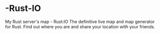 # -Rust-IO
My Rust server's map - Rust:IO The definitive live map and map generator for Rust. Find out where you are and share your location with your friends.
